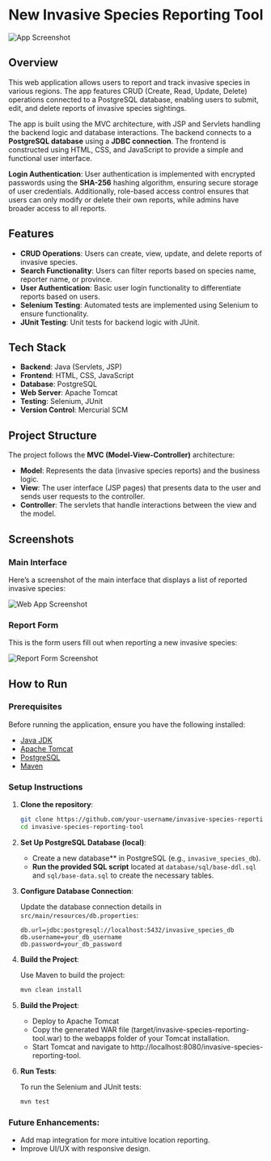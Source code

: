 # New Invasive Species Reporting Tool

![App Screenshot](https://github.com/thomaslui003/Invasive-Species-Reporting-Tool-/blob/main/simpleWebApp_wlui/interface2.jpg)

## Overview

This web application allows users to report and track invasive species in various regions. The app features CRUD (Create, Read, Update, Delete) operations connected to a PostgreSQL database, enabling users to submit, edit, and delete reports of invasive species sightings. 

The app is built using the MVC architecture, with JSP and Servlets handling the backend logic and database interactions. The backend connects to a **PostgreSQL database** using a **JDBC connection**. The frontend is constructed using HTML, CSS, and JavaScript to provide a simple and functional user interface.

**Login Authentication**: User authentication is implemented with encrypted passwords using the **SHA-256** hashing algorithm, ensuring secure storage of user credentials. Additionally, role-based access control ensures that users can only modify or delete their own reports, while admins have broader access to all reports.

## Features

- **CRUD Operations**: Users can create, view, update, and delete reports of invasive species.
- **Search Functionality**: Users can filter reports based on species name, reporter name, or province.
- **User Authentication**: Basic user login functionality to differentiate reports based on users.
- **Selenium Testing**: Automated tests are implemented using Selenium to ensure functionality.
- **JUnit Testing**: Unit tests for backend logic with JUnit.

## Tech Stack

- **Backend**: Java (Servlets, JSP)
- **Frontend**: HTML, CSS, JavaScript
- **Database**: PostgreSQL
- **Web Server**: Apache Tomcat
- **Testing**: Selenium, JUnit
- **Version Control**: Mercurial SCM

## Project Structure

The project follows the **MVC (Model-View-Controller)** architecture:

- **Model**: Represents the data (invasive species reports) and the business logic.
- **View**: The user interface (JSP pages) that presents data to the user and sends user requests to the controller.
- **Controller**: The servlets that handle interactions between the view and the model.

## Screenshots

### Main Interface

Here’s a screenshot of the main interface that displays a list of reported invasive species:

![Web App Screenshot](insert-image-url-here)

### Report Form

This is the form users fill out when reporting a new invasive species:

![Report Form Screenshot](insert-image-url-here)


## How to Run

### Prerequisites

Before running the application, ensure you have the following installed:

- [Java JDK](https://www.oracle.com/java/technologies/javase-jdk11-downloads.html)
- [Apache Tomcat](https://tomcat.apache.org/)
- [PostgreSQL](https://www.postgresql.org/)
- [Maven](https://maven.apache.org/)

### Setup Instructions

1. **Clone the repository**:
   ```bash
   git clone https://github.com/your-username/invasive-species-reporting-tool.git
   cd invasive-species-reporting-tool

2. **Set Up PostgreSQL Database (local)**:

   - Create a new database** in PostgreSQL (e.g., `invasive_species_db`).  
   - **Run the provided SQL script** located at `database/sql/base-ddl.sql` and `sql/base-data.sql` to create the necessary tables.

4. **Configure Database Connection**:

   Update the database connection details in `src/main/resources/db.properties`:
   ```properties
   db.url=jdbc:postgresql://localhost:5432/invasive_species_db
   db.username=your_db_username
   db.password=your_db_password

5. **Build the Project**:

   Use Maven to build the project:
   ```bash
   mvn clean install

7. **Build the Project**:

   - Deploy to Apache Tomcat  
   - Copy the generated WAR file (target/invasive-species-reporting-tool.war) to the webapps folder of your Tomcat installation.  
   - Start Tomcat and navigate to http://localhost:8080/invasive-species-reporting-tool.  

8. **Run Tests**:

   To run the Selenium and JUnit tests:

   ```bash
   mvn test

### Future Enhancements:
   
   - Add map integration for more intuitive location reporting.  
   - Improve UI/UX with responsive design.

